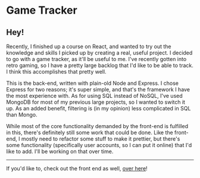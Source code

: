 # Game Tracker

## Hey!

Recently, I finished up a course on React, and wanted to try out the knowledge and skills I picked up by creating a real, useful project. I decided to go with a game tracker, as it'll be useful to me. I've recently gotten into retro gaming, so I have a pretty large backlog that I'd like to be able to track. I think this accomplishes that pretty well.

This is the back-end, written with plain-old Node and Express. I chose Express for two reasons; it's super simple, and that's the framework I have the most experience with. As for using SQL instead of NoSQL, I've used MongoDB for most of my previous large projects, so I wanted to switch it up. As an added benefit, filtering is (in my opinion) less complicated in SQL than Mongo.

While most of the core functionality demanded by the front-end is fulfilled in this, there's definitely still some work that could be done. Like the front-end, I mostly need to refactor some stuff to make it prettier, but there's some functionality (specifically user accounts, so I can put it online) that I'd like to add. I'll be working on that over time.

---

If you'd like to, check out the front end as well, [over here](https://github.com/camdyn-dev/gametracker-react)!
